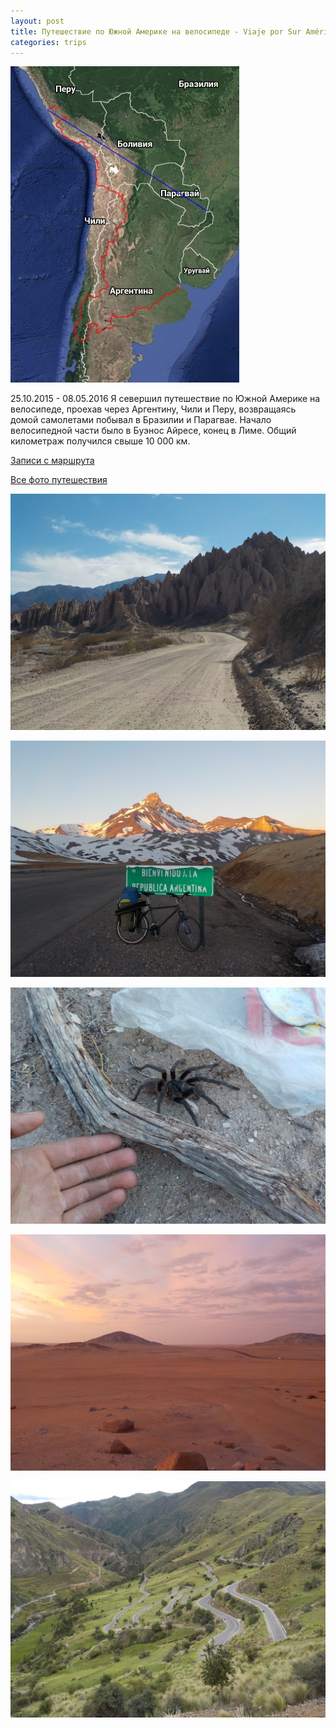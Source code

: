 ```yaml
---
layout: post
title: Путешествие по Южной Америке на велосипеде - Viaje por Sur América en bicicleta
categories: trips
---
```


<a href="/assets/tracks/current_total_z7.jpg">
<img src="/assets/tracks/current_total_z5.jpg"></a>

25.10.2015 - 08.05.2016 Я севершил путешествие по Южной Америке на велосипеде, проехав через Аргентину, Чили и Перу, возвращаясь домой самолетами побывал в Бразилии и Парагвае. Начало велосипедной части было в Буэнос Айресе, конец в Лиме. Общий километраж получился свыше 10 000 км.

<a href="/trips/index.html">Записи с маршрута</a>

<a href="https://fotki.yandex.ru/users/simonovsen">Все фото путешествия</a>

<a href="/assets/fin_sur_america/DSCN3556.jpg"><img src="/assets/fin_sur_america/DSCN3556.jpg" width="640"></a>

<a href="/assets/fin_sur_america/DSCN2822.jpg"><img src="/assets/fin_sur_america/DSCN2822.jpg" width="640"></a>

<a href="/assets/fin_sur_america/DSCN3518.jpg"><img src="/assets/fin_sur_america/DSCN3518.jpg" width="640"></a>

<a href="/assets/fin_sur_america/DSCN4456.jpg"><img src="/assets/fin_sur_america/DSCN4456.jpg" width="640"></a>

<a href="/assets/fin_sur_america/DSCN4968.jpg"><img src="/assets/fin_sur_america/DSCN4968.jpg" width="640"></a>
